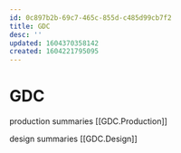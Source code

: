 ```yaml
---
id: 0c897b2b-69c7-465c-855d-c485d99cb7f2
title: GDC
desc: ''
updated: 1604370358142
created: 1604221795095
---
```

# GDC

production summaries
[[GDC.Production]]


design summaries
[[GDC.Design]]